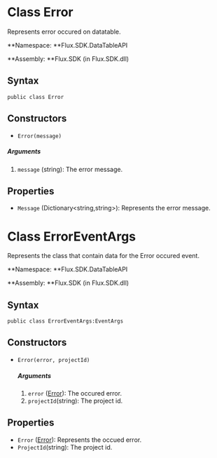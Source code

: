 # Class Error

Represents error occured on datatable.

**Namespace: **Flux.SDK.DataTableAPI

**Assembly: **Flux.SDK \(in Flux.SDK.dll\)

## Syntax

`public class Error`

## Constructors

* `Error(message)`

 ##### Arguments
 1. `message` \(string\): The error message.

## Properties

* `Message` \(Dictionary&lt;string,string&gt;\): Represents the error message.

# Class ErrorEventArgs

Represents the class that contain data for the Error occured event.

**Namespace: **Flux.SDK.DataTableAPI

**Assembly: **Flux.SDK \(in Flux.SDK.dll\)

## Syntax

`public class ErrorEventArgs:EventArgs`

## Constructors

* `Error(error, projectId)`

  ##### Arguments

  1. `error` \([Error](./Error.md#class-error)\): The occured error.
  2. `projectId`\(string\): The project id.



## Properties

* `Error` \([Error](./Error.md#class-error)\): Represents the occued error.
* `ProjectId`\(string): The project id.